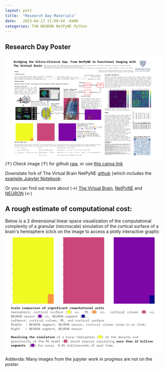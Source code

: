 ```yaml
---
layout: post
title:  "Research Day Materials"
date:   2023-04-17 11:09:44 -0400
categories: TVB NEURON NetPyNE Python
---
```


## Research Day Poster
[![](https://raw.githubusercontent.com/jchen6727/portal/main/images/res_4_17/poster.png)](https://raw.githubusercontent.com/jchen6727/portal/main/images/res_4_17/poster.png)
(↑) Check image (↑) for github [raw](https://raw.githubusercontent.com/jchen6727/portal/main/images/res_4_17/poster.png), or use [this canva link](https://www.canva.com/design/DAFgZgHzD20/ljwtaBGKzVLwajcSATDf6A/view?utm_content=DAFgZgHzD20&utm_campaign=designshare&utm_medium=link&utm_source=publishsharelink)

Downstate fork of The Virtual Brain NetPyNE [github](https://github.com/suny-downstate-medical-center/tvb-multiscale) (which includes the [example Jupyter Notebook](https://github.com/suny-downstate-medical-center/tvb-multiscale/tree/master/examples/tvb_netpyne/notebooks):

Or you can find out more about (→) [The Virtual Brain](https://www.thevirtualbrain.org/tvb/zwei), [NetPyNE](http://www.netpyne.org) and [NEURON](https://nrn.readthedocs.io/en/8.2.2/) (←)

## A rough estimate of computational cost:
Below is a 2 dimensional linear space visualization of the computational complexity of a granular (microscale) simulation of the cortical surface of a brain's hemisphere (click on the image to access a plotly interactive graph):
[![](https://raw.githubusercontent.com/jchen6727/portal/main/resources/r23_04_17_0/scales.png)](https://jchen6727.github.io/portal/resources/r23_04_17_0/multiscale_viz.html)


Addenda:
Many images from the jupyter work in progress are not on the poster.

